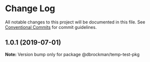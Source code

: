 # Change Log

All notable changes to this project will be documented in this file.
See [Conventional Commits](https://conventionalcommits.org) for commit guidelines.

## 1.0.1 (2019-07-01)

**Note:** Version bump only for package @dbrockman/temp-test-pkg
